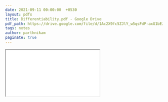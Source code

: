 ```yaml
---
date: 2021-09-11 00:00:00  +0530
layout: pdfs
title: Differentiability.pdf - Google Drive
pdf_path: https://drive.google.com/file/d/1Ac2X9fc5ZJlY_w5qsFdP-axG1bEJ-Fsf/preview?usp=sharing
tags: notes
author: parthnikam
paginate: true
---
```


<iframe class="embed-pdf" src="{{ page.pdf_path }}#toolbar=0" seamless="seamless" scrolling="no" style="overflow:hidden"></iframe>
